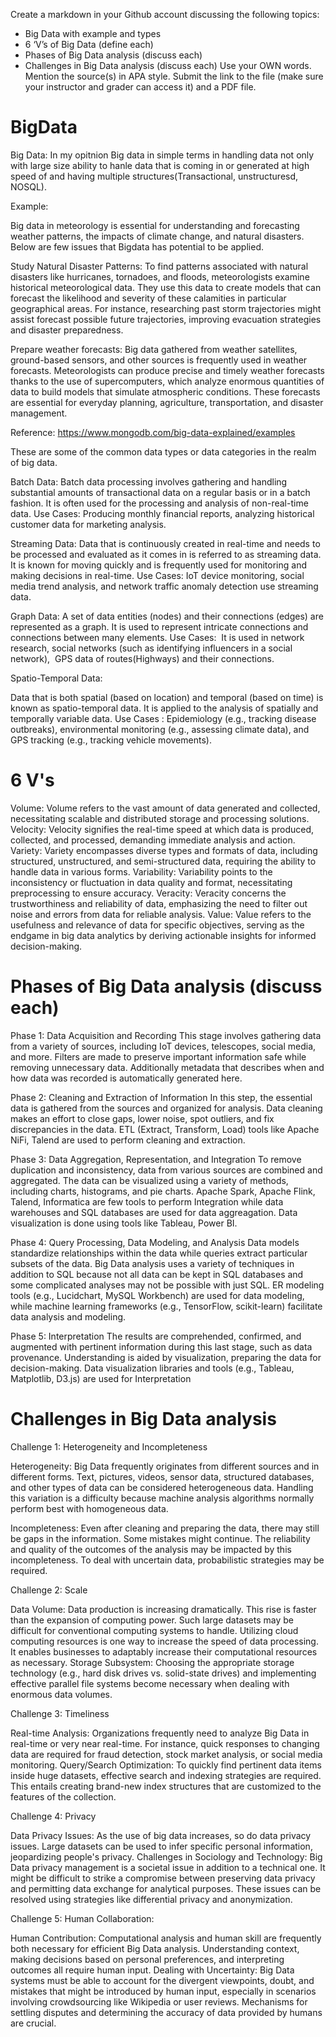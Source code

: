 
Create a markdown in your Github account discussing the following topics:
- Big Data with example and types
- 6 ‘V’s of Big Data (define each)
- Phases of Big Data analysis (discuss each)
- Challenges in Big Data analysis (discuss each)
Use your OWN words. Mention the source(s) in APA style.
Submit the link to the file (make sure your instructor and grader can access it) and a PDF file.


# BigData

Big Data:
In my opitnion Big data in simple terms in handling data not only with large size ability to hanle data that is coming in or generated at high speed of and having multiple structures(Transactional, unstructuresd, NOSQL).

Example:

Big data in meteorology is essential for understanding and forecasting weather patterns, the impacts of climate change, and natural disasters. Below are few issues that Bigdata has potential to be applied.

Study Natural Disaster Patterns:
To find patterns associated with natural disasters like hurricanes, tornadoes, and floods, meteorologists examine historical meteorological data.
They use this data to create models that can forecast the likelihood and severity of these calamities in particular geographical areas.
For instance, researching past storm trajectories might assist forecast possible future trajectories, improving evacuation strategies and disaster preparedness.

Prepare weather forecasts:
Big data gathered from weather satellites, ground-based sensors, and other sources is frequently used in weather forecasts.
Meteorologists can produce precise and timely weather forecasts thanks to the use of supercomputers, which analyze enormous quantities of data to build models that simulate atmospheric conditions.
These forecasts are essential for everyday planning, agriculture, transportation, and disaster management.

Reference: https://www.mongodb.com/big-data-explained/examples

These are some of the common data types or data categories in the realm of big data. 

Batch Data:
Batch data processing involves gathering and handling substantial amounts of transactional data on a regular basis or in a batch fashion. It is often used for the processing and analysis of non-real-time data.
Use Cases: Producing monthly financial reports, analyzing historical customer data for marketing analysis.

Streaming Data:
Data that is continuously created in real-time and needs to be processed and evaluated as it comes in is referred to as streaming data. It is known for moving quickly and is frequently used for monitoring and making decisions in real-time.
Use Cases: IoT device monitoring, social media trend analysis, and network traffic anomaly detection use streaming data.

Graph Data:
A set of data entities (nodes) and their connections (edges) are represented as a graph. It is used to represent intricate connections and connections between many elements.
Use Cases:  It is used in network research, social networks (such as identifying influencers in a social network),  GPS data of routes(Highways) and their connections.

Spatio-Temporal Data:

Data that is both spatial (based on location) and temporal (based on time) is known as spatio-temporal data. It is applied to the analysis of spatially and temporally variable data.
Use Cases : Epidemiology (e.g., tracking disease outbreaks), environmental monitoring (e.g., assessing climate data), and GPS tracking (e.g., tracking vehicle movements).

# 6 V's

Volume:
Volume refers to the vast amount of data generated and collected, necessitating scalable and distributed storage and processing solutions.
Velocity:
 Velocity signifies the real-time speed at which data is produced, collected, and processed, demanding immediate analysis and action.
Variety:
Variety encompasses diverse types and formats of data, including structured, unstructured, and semi-structured data, requiring the ability to handle data in various forms.
Variability:
 Variability points to the inconsistency or fluctuation in data quality and format, necessitating preprocessing to ensure accuracy.
Veracity:
Veracity concerns the trustworthiness and reliability of data, emphasizing the need to filter out noise and errors from data for reliable analysis.
Value:
Value refers to the usefulness and relevance of data for specific objectives, serving as the endgame in big data analytics by deriving actionable insights for informed decision-making.

# Phases of Big Data analysis (discuss each)

Phase 1: Data Acquisition and Recording
This stage involves gathering data from a variety of sources, including IoT devices, telescopes, social media, and more. Filters are made to preserve important information safe while removing unnecessary data. Additionally metadata that describes when and how data was recorded is automatically generated here. 

Phase 2: Cleaning and Extraction of Information
In this step, the essential data is gathered from the sources and organized for analysis. Data cleaning makes an effort to close gaps, lower noise, spot outliers, and fix discrepancies in the data.
ETL (Extract, Transform, Load) tools like Apache NiFi, Talend are used to perform cleaning and extraction.

Phase 3: Data Aggregation, Representation, and Integration
To remove duplication and inconsistency, data from various sources are combined and aggregated. The data can be visualized using a variety of methods, including charts, histograms, and pie charts.
Apache Spark, Apache Flink, Talend, Informatica are few tools to perform Integration while data warehouses and SQL databases are used for data aggreagation.
Data visualization is done using tools like Tableau, Power BI.

Phase 4: Query Processing, Data Modeling, and Analysis
Data models standardize relationships within the data while queries extract particular subsets of the data. Big Data analysis uses a variety of techniques in addition to SQL because not all data can be kept in SQL databases and some complicated analyses may not be possible with just SQL.
ER modeling tools (e.g., Lucidchart, MySQL Workbench) are used for data modeling, while machine learning frameworks (e.g., TensorFlow, scikit-learn) facilitate data analysis and modeling.

Phase 5: Interpretation
The results are comprehended, confirmed, and augmented with pertinent information during this last stage, such as data provenance. Understanding is aided by visualization, preparing the data for decision-making.
Data visualization libraries and tools (e.g., Tableau, Matplotlib, D3.js) are used for Interpretation


# Challenges in Big Data analysis

Challenge 1: Heterogeneity and Incompleteness

Heterogeneity: Big Data frequently originates from different sources and in different forms. Text, pictures, videos, sensor data, structured databases, and other types of data can be considered heterogeneous data. Handling this variation is a difficulty because machine analysis algorithms normally perform best with homogeneous data.

Incompleteness: Even after cleaning and preparing the data, there may still be gaps in the information. Some mistakes might continue. The reliability and quality of the outcomes of the analysis may be impacted by this incompleteness. To deal with uncertain data, probabilistic strategies may be required.

Challenge 2: Scale

Data Volume: Data production is increasing dramatically. This rise is faster than the expansion of computing power. Such large datasets may be difficult for conventional computing systems to handle.
Utilizing cloud computing resources is one way to increase the speed of data processing. It enables businesses to adaptably increase their computational resources as necessary.
Storage Subsystem: Choosing the appropriate storage technology (e.g., hard disk drives vs. solid-state drives) and implementing effective parallel file systems become necessary when dealing with enormous data volumes.

Challenge 3: Timeliness

Real-time Analysis: Organizations frequently need to analyze Big Data in real-time or very near real-time. For instance, quick responses to changing data are required for fraud detection, stock market analysis, or social media monitoring.
Query/Search Optimization: To quickly find pertinent data items inside huge datasets, effective search and indexing strategies are required. This entails creating brand-new index structures that are customized to the features of the collection.

Challenge 4: Privacy

Data Privacy Issues: As the use of big data increases, so do data privacy issues. Large datasets can be used to infer specific personal information, jeopardizing people's privacy.
Challenges in Sociology and Technology: Big Data privacy management is a societal issue in addition to a technical one. It might be difficult to strike a compromise between preserving data privacy and permitting data exchange for analytical purposes. These issues can be resolved using strategies like differential privacy and anonymization.

Challenge 5: Human Collaboration:

Human Contribution: Computational analysis and human skill are frequently both necessary for efficient Big Data analysis. Understanding context, making decisions based on personal preferences, and interpreting outcomes all require human input.
Dealing with Uncertainty: Big Data systems must be able to account for the divergent viewpoints, doubt, and mistakes that might be introduced by human input, especially in scenarios involving crowdsourcing like Wikipedia or user reviews. Mechanisms for settling disputes and determining the accuracy of data provided by humans are crucial.

